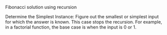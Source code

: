 Fibonacci solution using recursion

Determine the Simplest Instance:
Figure out the smallest or simplest input for which the answer is known. This case stops the recursion. For example, in a factorial function, the base case is when the input is 0 or 1.

